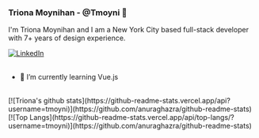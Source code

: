 ### Triona Moynihan - @Tmoyni 👋
I'm Triona Moynihan and I am a New York City based full-stack developer with 7+ years of design experience.

<div>
  <a href="https://www.linkedin.com/in/trionamoynihan/">
  <img src="https://img.shields.io/badge/-LinkedIn-%233781da" alt="LinkedIn"/></a> 
</div>
<br>

- 🌱 I’m currently learning Vue.js

<br>

<div>
  [![Triona's github stats](https://github-readme-stats.vercel.app/api?username=tmoyni)](https://github.com/anuraghazra/github-readme-stats)
  [![Top Langs](https://github-readme-stats.vercel.app/api/top-langs/?username=tmoyni)](https://github.com/anuraghazra/github-readme-stats)
</div>



<!--
**Tmoyni/Tmoyni** is a ✨ _special_ ✨ repository because its `README.md` (this file) appears on your GitHub profile.

Here are some ideas to get you started:

- 🔭 I’m currently working on ...
- 🌱 I’m currently learning ...
- 👯 I’m looking to collaborate on ...
- 🤔 I’m looking for help with ...
- 💬 Ask me about ...
- 📫 How to reach me: ...
- 😄 Pronouns: ...
- ⚡ Fun fact: ...
-->

